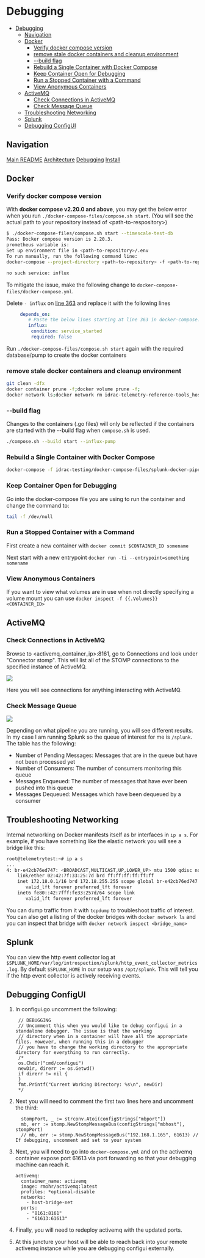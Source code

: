 # Debugging

- [Debugging](#debugging)
  - [Navigation](#navigation)
  - [Docker](#docker)
    - [Verify docker compose version](#verify-docker-compose-version)
    - [remove stale docker containers and cleanup environment](#remove-stale-docker-containers-and-cleanup-environment)
    - [--build flag](#--build-flag)
    - [Rebuild a Single Container with Docker Compose](#rebuild-a-single-container-with-docker-compose)
    - [Keep Container Open for Debugging](#keep-container-open-for-debugging)
    - [Run a Stopped Container with a Command](#run-a-stopped-container-with-a-command)
    - [View Anonymous Containers](#view-anonymous-containers)
  - [ActiveMQ](#activemq)
    - [Check Connections in ActiveMQ](#check-connections-in-activemq)
    - [Check Message Queue](#check-message-queue)
  - [Troubleshooting Networking](#troubleshooting-networking)
  - [Splunk](#splunk)
  - [Debugging ConfigUI](#debugging-configui)

## Navigation

[Main README](../README.md)
[Architecture](ARCHITECTURE.md)
[Debugging](DEBUGGING.md)
[Install](INSTALL.md)

## Docker

### Verify docker compose version

With **docker compose v2.20.0 and above**, you may get the below error when you run `./docker-compose-files/compose.sh start`. (You will see the actual path to your repository instead of \<path-to-respository\>)

```bash
$ ./docker-compose-files/compose.sh start --timescale-test-db
Pass: Docker compose version is 2.20.3.
prometheus variable is: 
Set up environment file in <path-to-repository>/.env
To run manually, run the following command line:
docker-compose --project-directory <path-to-repository> -f <path-to-repository>/docker-compose-files/docker-compose.yml --profile core --profile timescale-test-db up  -d

no such service: influx
```
To mitigate the issue, make the following change to `docker-compose-files/docker-compose.yml`.

Delete `- influx` on [line 363](https://github.com/dell/iDRAC-Telemetry-Reference-Tools/blob/c295fe01849d67445f79945f5c1db61933b60276/docker-compose-files/docker-compose.yml#L363) and replace it with the following lines
```yml
     depends_on:
        # Paste the below lines starting at line 363 in docker-compose.yml
        influx:
         condition: service_started
         required: false
```
Run `./docker-compose-files/compose.sh start` again with the required database/pump to create the docker containers

### remove stale docker containers and cleanup environment

```bash
git clean -dfx
docker container prune -f;docker volume prune -f;
docker network ls;docker network rm idrac-telemetry-reference-tools_host-bridge-net
```

### --build flag

Changes to the containers (.go files) will only be reflected if the containers are started with the --build flag when `compose.sh` is used.
```bash
./compose.sh --build start --influx-pump
```
### Rebuild a Single Container with Docker Compose

```bash
docker-compose -f idrac-testing/docker-compose-files/splunk-docker-pipeline-reference-unenc.yml up -d --build telemetry-receiver
```

### Keep Container Open for Debugging

Go into the docker-compose file you are using to run the container and change the command to:

```bash
tail -f /dev/null
```

### Run a Stopped Container with a Command

First create a new container with `docker commit $CONTAINER_ID somename`

Next start with a new entrypoint `docker run -ti --entrypoint=something somename`

### View Anonymous Containers

If you want to view what volumes are in use when not directly specifying a volume mount you can use `docker inspect -f {{.Volumes}} <CONTAINER_ID>`
## ActiveMQ

### Check Connections in ActiveMQ

Browse to <activemq_container_ip>:8161, go to Connections and look under "Connector stomp". This will list all of the STOMP connections to the specified instance of ActiveMQ.

![](../images/2022-02-09-13-27-41.png)

Here you will see connections for anything interacting with ActiveMQ.

### Check Message Queue

![](../images/2022-02-24-09-18-47.png)

Depending on what pipeline you are running, you will see different results. In my case I am running Splunk so the queue of interest for me is `/splunk`. The table has the following:

- Number of Pending Messages: Messages that are in the queue but have not been processed yet
- Number of Consumers: The number of consumers monitoring this queue
- Messages Enqueued: The number of messages that have ever been pushed into this queue
- Messages Dequeued: Messages which have been dequeued by a consumer

## Troubleshooting Networking

Internal networking on Docker manifests itself as br interfaces in `ip a s`. For example, if you have something like the
elastic network you will see a bridge like this:

```bash
root@telemetrytest:~# ip a s
...
4: br-e42cb76ed747: <BROADCAST,MULTICAST,UP,LOWER_UP> mtu 1500 qdisc noqueue state UP group default
    link/ether 02:42:7f:33:25:7d brd ff:ff:ff:ff:ff:ff
    inet 172.18.0.1/16 brd 172.18.255.255 scope global br-e42cb76ed747
       valid_lft forever preferred_lft forever
    inet6 fe80::42:7fff:fe33:257d/64 scope link
       valid_lft forever preferred_lft forever
```

You can dump traffic from it with `tcpdump` to troubleshoot traffic of interest. You can also get a listing of the 
docker bridges with `docker network ls` and you can inspect that bridge with `docker network inspect <bridge_name>`

## Splunk

You can view the http event collector log at `$SPLUNK_HOME/var/log/introspection/splunk/http_event_collector_metrics.log`. By default `$SPLUNK_HOME` in our setup was `/opt/splunk`. This will tell you if the http event collector is actively receiving events.

## Debugging ConfigUI

1. In configui.go uncomment the following:

    ```golang
     // DEBUGGING
     // Uncomment this when you would like to debug configui in a standalone debugger. The issue is that the working
     // directory when in a container will have all the appropriate files. However, when running this in a debugger
     // you have to change the working directory to the appropriate directory for everything to run correctly.
     /*
     os.Chdir("cmd/configui")
     newDir, direrr := os.Getwd()
     if direrr != nil {
     }
     fmt.Printf("Current Working Directory: %s\n", newDir)
     */
    ```

2. Next you will need to comment the first two lines here and uncomment the third:

    ```golang
      stompPort, _ := strconv.Atoi(configStrings["mbport"])
      mb, err := stomp.NewStompMessageBus(configStrings["mbhost"], stompPort)
      // mb, err := stomp.NewStompMessageBus("192.168.1.165", 61613) // If debugging, uncomment and set to your system
    ```

3. Next, you will need to go into `docker-compose.yml` and on the activemq container expose port 61613 via port 
   forwarding so that your debugging machine can reach it.

    ```
    activemq:
      container_name: activemq
      image: rmohr/activemq:latest
      profiles: *optional-disable
      networks:
        - host-bridge-net
      ports:
        - "8161:8161"
        - "61613:61613"
    ```

4. Finally, you will need to redeploy activemq with the updated ports.
5. At this juncture your host will be able to reach back into your remote activemq instance while you are debugging 
   configui externally.